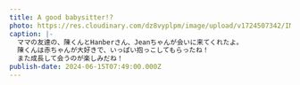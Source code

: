 ```yaml
---
title: A good babysitter!?
photo: https://res.cloudinary.com/dz8vyplpm/image/upload/v1724507342/IMG_0007_jd34sa.jpg
caption: |-
  ママの友達の、陳くんとHanberさん、Jeanちゃんが会いに来てくれたよ。
  陳くんは赤ちゃんが大好きで、いっぱい抱っこしてもらったね！
  また成長して会うのが楽しみだね！
publish-date: 2024-06-15T07:49:00.000Z
---
```

